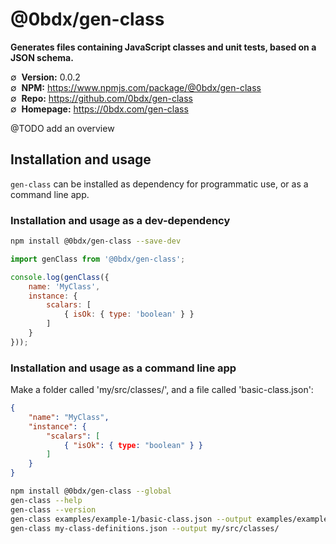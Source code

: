 # @0bdx/gen-class

__Generates files containing JavaScript classes and unit tests, based on a JSON schema.__

∅&nbsp; __Version:__ 0.0.2  
∅&nbsp; __NPM:__ <https://www.npmjs.com/package/@0bdx/gen-class>  
∅&nbsp; __Repo:__ <https://github.com/0bdx/gen-class>  
∅&nbsp; __Homepage:__ <https://0bdx.com/gen-class>

@TODO add an overview

## Installation and usage

`gen-class` can be installed as dependency for programmatic use,
or as a command line app.

### __Installation and usage as a dev-dependency__

```sh
npm install @0bdx/gen-class --save-dev
```

```js
import genClass from '@0bdx/gen-class';

console.log(genClass({
    name: 'MyClass',
    instance: {
        scalars: [
            { isOk: { type: 'boolean' } }
        ]
    }
}));
```

### __Installation and usage as a command line app__

Make a folder called 'my/src/classes/', and a file called 'basic-class.json':
```json
{
    "name": "MyClass",
    "instance": {
        "scalars": [
            { "isOk": { type: "boolean" } }
        ]
    }
}
```

```sh
npm install @0bdx/gen-class --global
gen-class --help
gen-class --version
gen-class examples/example-1/basic-class.json --output examples/example-1
gen-class my-class-definitions.json --output my/src/classes/
```
